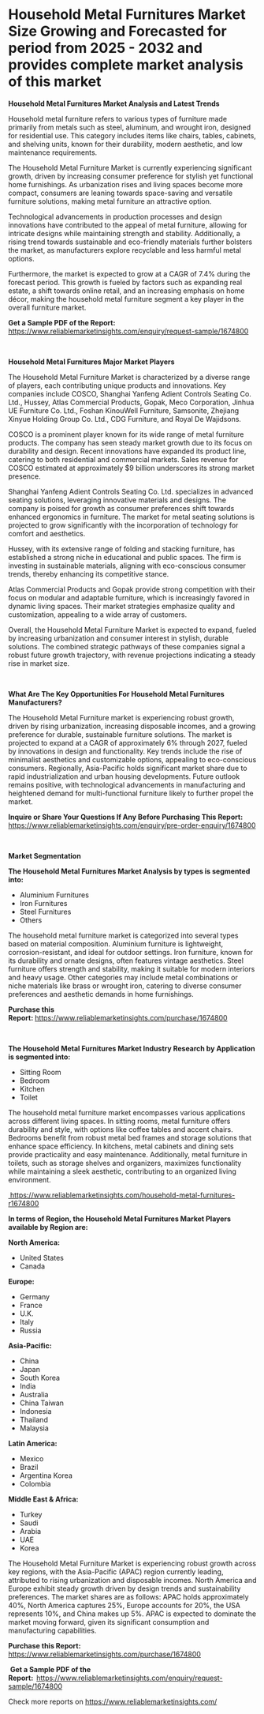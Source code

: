 <p><h1>Household Metal Furnitures Market Size Growing and Forecasted for period from 2025 - 2032 and provides complete market analysis of this market</h1></p><p><strong>Household Metal Furnitures Market Analysis and Latest Trends</strong></p>
<p><p>Household metal furniture refers to various types of furniture made primarily from metals such as steel, aluminum, and wrought iron, designed for residential use. This category includes items like chairs, tables, cabinets, and shelving units, known for their durability, modern aesthetic, and low maintenance requirements. </p><p>The Household Metal Furniture Market is currently experiencing significant growth, driven by increasing consumer preference for stylish yet functional home furnishings. As urbanization rises and living spaces become more compact, consumers are leaning towards space-saving and versatile furniture solutions, making metal furniture an attractive option.</p><p>Technological advancements in production processes and design innovations have contributed to the appeal of metal furniture, allowing for intricate designs while maintaining strength and stability. Additionally, a rising trend towards sustainable and eco-friendly materials further bolsters the market, as manufacturers explore recyclable and less harmful metal options.</p><p>Furthermore, the market is expected to grow at a CAGR of 7.4% during the forecast period. This growth is fueled by factors such as expanding real estate, a shift towards online retail, and an increasing emphasis on home décor, making the household metal furniture segment a key player in the overall furniture market.</p></p>
<p><strong>Get a Sample PDF of the Report:&nbsp;</strong> <a href="https://www.reliablemarketinsights.com/enquiry/request-sample/1674800?utm_campaign=2244&utm_medium=2&utm_source=Github&utm_content=ia&utm_term=25032025&utm_id=household-metal-furnitures">https://www.reliablemarketinsights.com/enquiry/request-sample/1674800</a></p>
<p>&nbsp;</p>
<p><strong>Household Metal Furnitures Major Market Players</strong></p>
<p><p>The Household Metal Furniture Market is characterized by a diverse range of players, each contributing unique products and innovations. Key companies include COSCO, Shanghai Yanfeng Adient Controls Seating Co. Ltd., Hussey, Atlas Commercial Products, Gopak, Meco Corporation, Jinhua UE Furniture Co. Ltd., Foshan KinouWell Furniture, Samsonite, Zhejiang Xinyue Holding Group Co. Ltd., CDG Furniture, and Royal De Wajidsons.</p><p>COSCO is a prominent player known for its wide range of metal furniture products. The company has seen steady market growth due to its focus on durability and design. Recent innovations have expanded its product line, catering to both residential and commercial markets. Sales revenue for COSCO estimated at approximately $9 billion underscores its strong market presence.</p><p>Shanghai Yanfeng Adient Controls Seating Co. Ltd. specializes in advanced seating solutions, leveraging innovative materials and designs. The company is poised for growth as consumer preferences shift towards enhanced ergonomics in furniture. The market for metal seating solutions is projected to grow significantly with the incorporation of technology for comfort and aesthetics.</p><p>Hussey, with its extensive range of folding and stacking furniture, has established a strong niche in educational and public spaces. The firm is investing in sustainable materials, aligning with eco-conscious consumer trends, thereby enhancing its competitive stance.</p><p>Atlas Commercial Products and Gopak provide strong competition with their focus on modular and adaptable furniture, which is increasingly favored in dynamic living spaces. Their market strategies emphasize quality and customization, appealing to a wide array of customers.</p><p>Overall, the Household Metal Furniture Market is expected to expand, fueled by increasing urbanization and consumer interest in stylish, durable solutions. The combined strategic pathways of these companies signal a robust future growth trajectory, with revenue projections indicating a steady rise in market size.</p></p>
<p>&nbsp;</p>
<p><strong>What Are The Key Opportunities For Household Metal Furnitures Manufacturers?</strong></p>
<p><p>The Household Metal Furniture market is experiencing robust growth, driven by rising urbanization, increasing disposable incomes, and a growing preference for durable, sustainable furniture solutions. The market is projected to expand at a CAGR of approximately 6% through 2027, fueled by innovations in design and functionality. Key trends include the rise of minimalist aesthetics and customizable options, appealing to eco-conscious consumers. Regionally, Asia-Pacific holds significant market share due to rapid industrialization and urban housing developments. Future outlook remains positive, with technological advancements in manufacturing and heightened demand for multi-functional furniture likely to further propel the market.</p></p>
<p><strong>Inquire or Share Your Questions If Any Before Purchasing This Report:</strong> <a href="https://www.reliablemarketinsights.com/enquiry/pre-order-enquiry/1674800?utm_campaign=2244&utm_medium=2&utm_source=Github&utm_content=ia&utm_term=25032025&utm_id=household-metal-furnitures">https://www.reliablemarketinsights.com/enquiry/pre-order-enquiry/1674800</a></p>
<p>&nbsp;</p>
<p><strong>Market Segmentation</strong></p>
<p><strong>The Household Metal Furnitures Market Analysis by types is segmented into:</strong></p>
<p><ul><li>Aluminium Furnitures</li><li>Iron Furnitures</li><li>Steel Furnitures</li><li>Others</li></ul></p>
<p><p>The household metal furniture market is categorized into several types based on material composition. Aluminium furniture is lightweight, corrosion-resistant, and ideal for outdoor settings. Iron furniture, known for its durability and ornate designs, often features vintage aesthetics. Steel furniture offers strength and stability, making it suitable for modern interiors and heavy usage. Other categories may include metal combinations or niche materials like brass or wrought iron, catering to diverse consumer preferences and aesthetic demands in home furnishings.</p></p>
<p><strong>Purchase this Report:&nbsp;</strong><a href="https://www.reliablemarketinsights.com/purchase/1674800?utm_campaign=2244&utm_medium=2&utm_source=Github&utm_content=ia&utm_term=25032025&utm_id=household-metal-furnitures">https://www.reliablemarketinsights.com/purchase/1674800</a></p>
<p>&nbsp;</p>
<p><strong>The Household Metal Furnitures Market Industry Research by Application is segmented into:</strong></p>
<p><ul><li>Sitting Room</li><li>Bedroom</li><li>Kitchen</li><li>Toilet</li></ul></p>
<p><p>The household metal furniture market encompasses various applications across different living spaces. In sitting rooms, metal furniture offers durability and style, with options like coffee tables and accent chairs. Bedrooms benefit from robust metal bed frames and storage solutions that enhance space efficiency. In kitchens, metal cabinets and dining sets provide practicality and easy maintenance. Additionally, metal furniture in toilets, such as storage shelves and organizers, maximizes functionality while maintaining a sleek aesthetic, contributing to an organized living environment.</p></p>
<p><a href="https://www.reliablemarketinsights.com/household-metal-furnitures-r1674800?utm_campaign=2244&utm_medium=2&utm_source=Github&utm_content=ia&utm_term=25032025&utm_id=household-metal-furnitures">&nbsp;https://www.reliablemarketinsights.com/household-metal-furnitures-r1674800</a></p>
<p><strong>In terms of Region, the Household Metal Furnitures Market Players available by Region are:</strong></p>
<p>
    <p> <strong> North America: </strong>
        <ul>
            <li>United States</li>
            <li>Canada</li>
        </ul>
        </p> 
    <p> <strong> Europe: </strong>
        <ul>
            <li>Germany</li>
            <li>France</li>
            <li>U.K.</li>
            <li>Italy</li>
            <li>Russia</li>
        </ul>
        </p> 
    <p> <strong> Asia-Pacific: </strong>
        <ul>
            <li>China</li>
            <li>Japan</li>
            <li>South Korea</li>
            <li>India</li>
            <li>Australia</li>
            <li>China Taiwan</li>
            <li>Indonesia</li>
            <li>Thailand</li>
            <li>Malaysia</li>
        </ul>
        </p> 
    <p> <strong> Latin America: </strong>
        <ul>
            <li>Mexico</li>
            <li>Brazil</li>
            <li>Argentina Korea</li>
            <li>Colombia</li>
        </ul>
        </p> 
    <p> <strong> Middle East & Africa: </strong>
        <ul>
            <li>Turkey</li>
            <li>Saudi</li>
            <li>Arabia</li>
            <li>UAE</li>
            <li>Korea</li>
        </ul>
    </p>
    </p>
<p><p>The Household Metal Furniture Market is experiencing robust growth across key regions, with the Asia-Pacific (APAC) region currently leading, attributed to rising urbanization and disposable incomes. North America and Europe exhibit steady growth driven by design trends and sustainability preferences. The market shares are as follows: APAC holds approximately 40%, North America captures 25%, Europe accounts for 20%, the USA represents 10%, and China makes up 5%. APAC is expected to dominate the market moving forward, given its significant consumption and manufacturing capabilities.</p></p>
<p><strong>Purchase this Report: </strong><a href="https://www.reliablemarketinsights.com/purchase/1674800?utm_campaign=2244&utm_medium=2&utm_source=Github&utm_content=ia&utm_term=25032025&utm_id=household-metal-furnitures">https://www.reliablemarketinsights.com/purchase/1674800</a></p>
<p>&nbsp;<strong>Get a Sample PDF of the Report:&nbsp;&nbsp;</strong><a href="https://www.reliablemarketinsights.com/enquiry/request-sample/1674800?utm_campaign=2244&utm_medium=2&utm_source=Github&utm_content=ia&utm_term=25032025&utm_id=household-metal-furnitures">https://www.reliablemarketinsights.com/enquiry/request-sample/1674800</a></p>
<p><strong></strong></p>
<p>Check more reports on <a href="https://www.reliablemarketinsights.com/?utm_campaign=2244&utm_medium=2&utm_source=Github&utm_content=ia&utm_term=25032025&utm_id=household-metal-furnitures">https://www.reliablemarketinsights.com/</a></p>